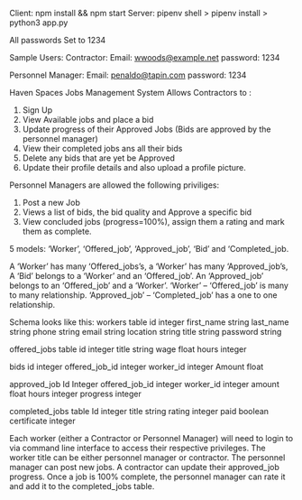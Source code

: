 Client: npm install && npm start
Server: pipenv shell > pipenv install > python3 app.py

All passwords Set to 1234

Sample Users:
Contractor: 
Email: wwoods@example.net
password: 1234

Personnel Manager: 
Email: penaldo@tapin.com
password: 1234

Haven Spaces Jobs Management System Allows Contractors to :

1. Sign Up
2. View Available jobs and place a bid
3. Update progress of their Approved Jobs (Bids are approved by the personnel manager)
4. View their completed jobs ans all their bids
4. Delete any bids that are yet be Approved
5. Update their profile details and also upload a profile picture.


Personnel Managers are allowed the following priviliges:
1. Post a new Job
2. Views a list of bids, the bid quality and Approve a specific bid
3. View concluded jobs (progress=100%), assign them a rating and mark them as complete.


5 models: ‘Worker’, ‘Offered_job’, ‘Approved_job’, ‘Bid’ and ‘Completed_job.

A ‘Worker’ has many ‘Offered_jobs’s, a ‘Worker’ has many ‘Approved_job’s, A ‘Bid’ belongs to a ‘Worker’ and an ‘Offered_job’. An ‘Approved_job’ belongs to an ‘Offered_job’ and a ‘Worker’. ‘Worker’ – ‘Offered_job’ is many to many relationship. ‘Approved_job’ – ‘Completed_job’ has a one to one relationship.

Schema looks like this: workers table id integer first_name string last_name string phone string email string location string title string password string

offered_jobs table id integer title string wage float hours integer

bids id integer offered_job_id integer worker_id integer Amount float

approved_job Id Integer offered_job_id integer worker_id integer amount float hours integer progress integer

completed_jobs table Id integer title string rating integer paid boolean certificate integer

Each worker (either a Contractor or Personnel Manager) will need to login to via command line interface to access their respective privileges. The worker title can be either personnel manager or contractor. The personnel manager can post new jobs. A contractor can update their approved_job progress. Once a job is 100% complete, the personnel manager can rate it and add it to the completed_jobs table. 
